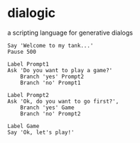 # dialogic
a scripting language for generative dialogs


````
Say 'Welcome to my tank...' 
Pause 500 

Label Prompt1 
Ask 'Do you want to play a game?'
    Branch 'yes' Prompt2 
    Branch 'no' Prompt1  

Label Prompt2 
Ask 'Ok, do you want to go first?',
    Branch 'yes' Game
    Branch 'no' Prompt2  

Label Game 
Say 'Ok, let's play!' 
